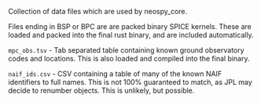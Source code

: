 Collection of data files which are used by neospy_core.

Files ending in BSP or BPC are are packed binary SPICE kernels.
These are loaded and packed into the final rust binary, and are included automatically.

`mpc_obs.tsv` - Tab separated table containing known ground observatory codes and
    locations. This is also loaded and compiled into the final binary.

`naif_ids.csv` - CSV containing a table of many of the known NAIF identifiers to full
    names. This is not 100% guaranteed to match, as JPL may decide to renumber objects.
    This is unlikely, but possible.